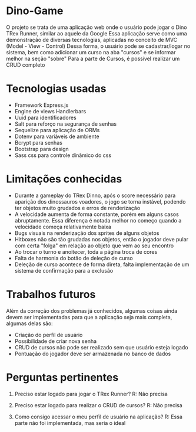 # Dino-Game
O projeto se trata de uma aplicação web onde o usuário pode jogar o Dino TRex Runner, similar ao aquele da Google
Essa aplicação serve como uma demonstração de diversas tecnologias, aplicadas no conceito de MVC (Model - View - Control)
Dessa forma, o usuário pode se cadastrar/logar no sistema, bem como adicionar um curso na aba "cursos" e se informar melhor na seção "sobre"
Para a parte de Cursos, é possível realizar um CRUD completo

# Tecnologias usadas
- Framework Express.js
- Engine de views Handlerbars
- Uuid para identificadores
- Salt para reforço na segurança de senhas
- Sequelize para aplicação de ORMs
- Dotenv para variáveis de ambiente
- Bcrypt para senhas
- Bootstrap para design
- Sass css para controle dinâmico do css
  
# Limitações conhecidas
- Durante a gameplay do TRex Dinno, após o score necessário para aparição dos dinossauros voadores, o jogo se torna instável, podendo ter objetos muito grudados e erros de renderização
- A velocidade aumenta de forma constante, porém em alguns casos abruptamente. Essa diferença é notada melhor no começo quando a velocidade começa relativamente baixa
- Bugs visuais na renderização dos sprites de alguns objetos
- Hitboxes não são tão grudadas nos objetos, então o jogador deve pular com certa "folga" em relação ao objeto que vem ao seu encontro
- Ao trocar o turno e anoitecer, toda a página troca de cores
- Falta de harmonia do botão de deleção de curso
- Deleção de curso acontece de forma direta, falta implementação de um sistema de confirmação para a exclusão

# Trabalhos futuros
Além da correção dos problemas já conhecidos, algumas coisas ainda devem ser implementadas para que a aplicação seja mais completa, algumas delas são:
- Criação do perfil de usuário
- Possibilidade de criar nova senha
- CRUD de cursos não pode ser realizado sem que usuário esteja logado
- Pontuação do jogador deve ser armazenada no banco de dados

# Perguntas pertinentes
1. Preciso estar logado para jogar o TRex Runner?
R: Não precisa

2. Preciso estar logado para realizar o CRUD de cursos?
   R: Não precisa

4. Como consigo acessar o meu perfil de usuário na aplicação?
   R: Essa parte não foi implementada, mas seria o ideal



